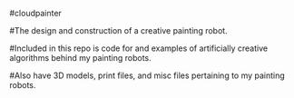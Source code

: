 #cloudpainter

#The design and construction of a creative painting robot. 

#Included in this repo is code for and examples of artificially creative algorithms behind my painting robots.

#Also have 3D models, print files, and misc files pertaining to my painting robots.
